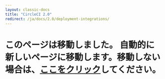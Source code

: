 ```yaml
---
layout: classic-docs
title: "CircleCI 2.0"
redirect: /ja/docs/2.0/deployment-integrations/
---
```


<h1>このページは移動しました。 自動的に新しいページに移動します。移動しない場合は、<a href="/ja/docs/2.0/deployment-integrations/">ここをクリック</a>してください。</h1>
